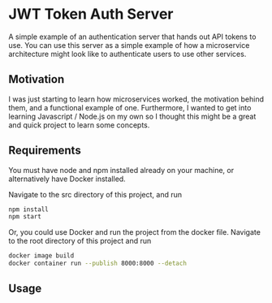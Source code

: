 # JWT Token Auth Server
A simple example of an authentication server that hands out API tokens to use. You can use this server as a simple example of how a microservice architecture might look like to authenticate users to use other services.

## Motivation
I was just starting to learn how microservices worked, the motivation behind them, and a functional example of one. Furthermore, I wanted to get into learning Javascript / Node.js on my own so I thought this might be a great and quick project to learn some concepts.

## Requirements

You must have node and npm installed already on your machine, or alternatively have Docker installed.

Navigate to the src directory of this project, and run 
```bash
npm install
npm start
```

Or, you could use Docker and run the project from the docker file.
Navigate to the root directory of this project and run
```bash
docker image build
docker container run --publish 8000:8000 --detach
```


## Usage

